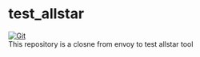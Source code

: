 # test_allstar

[![Git](https://app.soluble.cloud/api/v1/public/badges/f9a16d8e-11bb-4b1f-9668-a5e05384c8a6.svg?orgId=560723739106)](https://app.soluble.cloud/repos/details/github.com/bhuvi11/allstar_test?orgId=560723739106)  
This repository is a closne from envoy to test allstar tool
